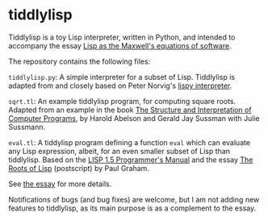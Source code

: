 # tiddlylisp

Tiddlylisp is a toy Lisp interpreter, written in Python, and intended
to accompany the essay
[Lisp as the Maxwell's equations of software](http://michaelnielsen.org/ddi/lisp-as-the-maxwells-equations-of-software/).

The repository contains the following files:

`tiddlylisp.py`: A simple interpreter for a subset of Lisp.
Tiddlylisp is adapted from and closely based on Peter Norvig's
[lispy interpreter](http://norvig.com/lispy.html).

`sqrt.tl`: An example tiddlylisp program, for computing square roots.
Adapted from an example in the book
[The Structure and Interpretation of Computer Programs](http://mitpress.mit.edu/sicp/),
by Harold Abelson and Gerald Jay Sussman with Julie Sussmann.

`eval.tl`: A tiddylisp program defining a function `eval` which can
evaluate any Lisp expression, albeit, for an even smaller subset of
Lisp than tiddlylisp.  Based on the
[LISP 1.5 Programmer's Manual](http://www.softwarepreservation.org/projects/LISP/book/LISP%201.5%20Programmers%20Manual.pdf)
and the essay
[The Roots of Lisp](http://lib.store.yahoo.net/lib/paulgraham/jmc.ps)
(postscript) by Paul Graham.

See
[the essay](http://michaelnielsen.org/ddi/lisp-as-the-maxwells-equations-of-software/)
for more details.

Notifications of bugs (and bug fixes) are welcome, but I am not adding
new features to tiddlylisp, as its main purpose is as a complement to
the essay.
